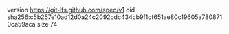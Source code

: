 version https://git-lfs.github.com/spec/v1
oid sha256:c5b257e10ad12d0a24c2092cdc434cb9f1cf651ae80c19605a7808710ca59aca
size 74
